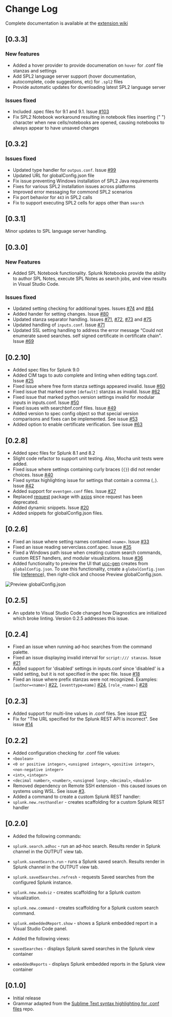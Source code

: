 # Change Log

Complete documentation is available at the [extension wiki](https://github.com/splunk/vscode-extension-splunk/wiki)

## [0.3.3]
### New features
- Added a hover provider to provide documenation on `hover` for .conf file stanzas and settings
- Add SPL2 language server support (hover documentation, autocomplete, code suggestions, etc) for `.spl2` files 
- Provide automatic updates for downloading latest SPL2 language server

### Issues fixed
- Included .spec files for 9.1 and 9.1. Issue [#103](https://github.com/splunk/vscode-extension-splunk/issues/103)
- Fix SPL2 Notebook workaround resulting in notebook files inserting (" ") character when new cells/notebooks are opened, causing notebooks to always appear to have unsaved changes

## [0.3.2]
### Issues fixed
- Updated type handler for `outpus.conf`.  Issue [#99](https://github.com/splunk/vscode-extension-splunk/issues/99) 
- Updated URL for globalConfig.json file
- Fix issue preventing Windows installation of SPL2 Java requirements
- Fixes for various SPL2 installation issues across platforms
- Improved error messaging for commond SPL2 scenarios
- Fix port behavior for `443` in SPL2 calls
- Fix to support executing SPL2 cells for apps other than `search`

## [0.3.1]
Minor updates to SPL language server handling.

## [0.3.0]
### New Features
- Added SPL Notebook functionality.  Splunk Notebooks provide the ability to author SPL Notes, execute SPL Notes as search jobs, and view results in Visual Studio Code.

### Issues fixed
- Updated setting checking for additional types. Issues [#74](https://github.com/splunk/vscode-extension-splunk/issues/74) and [#84](https://github.com/splunk/vscode-extension-splunk/issues/84)
- Added hander for setting changes. Issue [#80](https://github.com/splunk/vscode-extension-splunk/issues/80) 
- Updated stanza separator handling. Issues [#71](https://github.com/splunk/vscode-extension-splunk/issues/71), [#72](https://github.com/splunk/vscode-extension-splunk/issues/72), [#73](https://github.com/splunk/vscode-extension-splunk/issues/73) and [#75](https://github.com/splunk/vscode-extension-splunk/issues/75)
- Updated handling of `inputs.conf`. Issue [#71](https://github.com/splunk/vscode-extension-splunk/issues/71)
- Updated SSL setting handling to address the error message “Could not enumerate saved searches. self signed certificate in certificate chain". Issue [#69](https://github.com/splunk/vscode-extension-splunk/issues/69)
 

## [0.2.10]
- Added spec files for Splunk 9.0
- Added CIM tags to auto complete and linting when editing tags.conf. Issue [#25](https://github.com/splunk/vscode-extension-splunk/issues/25)
- Fixed issue where free form stanza settings appeared invalid. Issue [#60](https://github.com/splunk/vscode-extension-splunk/issues/60)
- Fixed issue that marked some `[default]` stanzas as invalid. Issue [#62](https://github.com/splunk/vscode-extension-splunk/issues/62)
- Fixed issue that marked python.version settings invalid for modular inputs in inputs.conf. Issue [#50](https://github.com/splunk/vscode-extension-splunk/issues/50)
- Fixed issues with searchbnf.conf files. Issue [#49](https://github.com/splunk/vscode-extension-splunk/issues/49)
- Added version to spec config object so that special version comparisons and fixes can be implemented. See issue [#53](https://github.com/splunk/vscode-extension-splunk/issues/53)
- Added option to enable certificate verification. See issue [#63](https://github.com/splunk/vscode-extension-splunk/issues/63)

## [0.2.8]
- Added spec files for Splunk 8.1 and 8.2
- Slight code refactor to support unit testing. Also, Mocha unit tests were added.
- Fixed issue where settings containing curly braces (`{}`) did not render choices. Issue [#40](https://github.com/splunk/vscode-extension-splunk/issues/40)
- Fixed syntax highlighting issue for settings that contain a comma (`,`). Issue [#42](https://github.com/splunk/vscode-extension-splunk/issues/42)
- Added support for `eventgen.conf` files. Issue [#27](https://github.com/splunk/vscode-extension-splunk/issues/27)
- Replaced [request](https://www.npmjs.com/package/request) package with [axios](https://www.npmjs.com/package/axios) since request has been deprecated.
- Added dynamic snippets. Issue [#20](https://github.com/splunk/vscode-extension-splunk/issues/20)
- Added snippets for globalConfig.json files.

## [0.2.6]
- Fixed an issue where setting names contained `<name>`. Issue [#33](https://github.com/splunk/vscode-extension-splunk/issues/33)
- Fixed an issue reading serverclass.conf.spec. Issue [#35](https://github.com/splunk/vscode-extension-splunk/issues/35)
- Fixed a Windows path issue when creating custom search commands, custom REST handlers, and modular visualizations. Issue [#36](https://github.com/splunk/vscode-extension-splunk/issues/36)
- Added functionality to preview the UI that [ucc-gen](https://github.com/splunk/addonfactory-ucc-generator) creates from `globalConfig.json`. To use this functionality, create a `globalConfig.json` file ([reference](https://github.com/splunk/addonfactory-ucc-generator/blob/main/tests/data/globalConfig.json)), then right-click and choose Preview globalConfig.json.

![Preview globalConfig.json](https://raw.githubusercontent.com/wiki/splunk/vscode-extension-splunk/images/previewGlobalConfig.png)

## [0.2.5]
- An update to Visual Studio Code changed how Diagnostics are initialized which broke linting. Version 0.2.5 addresses this issue.

## [0.2.4]
- Fixed an issue when running ad-hoc searches from the command palette.
- Fixed an issue displaying invalid interval for `script:/// stanzas`. Issue [#21](https://github.com/splunk/vscode-extension-splunk/issues/21)
- Added support for 'disabled' settings in inputs.conf since 'disabled' is a valid setting, but it is not specified in the spec file. Issue [#18](https://github.com/splunk/vscode-extension-splunk/issues/18)
- Fixed an issue where prefix stanzas were not recognized. Examples: `[author=<name>]` [#22](https://github.com/splunk/vscode-extension-splunk/issues/22), `[eventtype=name]` [#24](https://github.com/splunk/vscode-extension-splunk/issues/24), `[role_<name>]` [#28](https://github.com/splunk/vscode-extension-splunk/issues/28)

## [0.2.3]
- Added support for multi-line values in .conf files. See issue [#12](https://github.com/splunk/vscode-extension-splunk/issues/12)
- Fix for "The URL specified for the Splunk REST API is incorrect". See issue [#14](https://github.com/splunk/vscode-extension-splunk/issues/14)

## [0.2.2]
- Added configuration checking for .conf file values:
- `<boolean>`
- `<0 or positive integer>`, `<unsigned integer>`, `<positive integer>`, `<non-negative integer>`
- `<int>`, `<integer>`
- `<decimal number>`, `<number>`, `<unsigned long>`, `<decimal>`, `<double>`
- Removed dependency on Remote SSH extension - this caused issues on systems using WSL. See issue [#3](https://github.com/splunk/vscode-extension-splunk/issues/3).
- Added a command to create a custom Splunk REST handler:
- `splunk.new.resthandler` - creates scaffolding for a custom Splunk REST handler

## [0.2.0]

- Added the following commands:
- `splunk.search.adhoc` - run an ad-hoc search. Results render in Splunk channel in the OUTPUT view tab.
- `splunk.savedSearch.run` - runs a Splunk saved search. Results render in Splunk channel in the OUTPUT view tab.
- `splunk.savedSearches.refresh` - requests Saved searches from the configured Splunk instance.
- `splunk.new.modviz` - creates scaffolding for a Splunk custom visualization.
- `splunk.new.command` - creates scaffolding for a Splunk custom search command.
- `splunk.embeddedReport.show` - shows a Splunk embedded report in a Visual Studio Code panel.

- Added the following views:
- `savedSearches` - displays Splunk saved searches in the Splunk view container
- `embeddedReports` - displays Splunk embedded reports in the Splunk view container


## [0.1.0]

- Initial release
- Grammar adapted from the [Sublime Text syntax highlighting for .conf files](https://github.com/shakeelmohamed/sublime-splunk-conf-highlighting) repo.